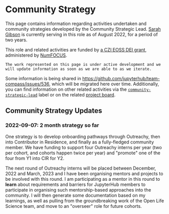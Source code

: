 # Community Strategy

This page contains information regarding activities undertaken and community strategies developed by the Community Strategic Lead.
[Sarah Gibson](https://github.com/sgibson91) is currently serving in this role as of August 2022, for a period of two years.

This role and related activities are funded by [a CZI EOSS DEI grant](https://drive.google.com/file/d/124LWcFe8Hq2n_3l4jAgDgJ1lpXRzV1Kc/view?usp=sharing), administered by [NumFOCUS](https://numfocus.org).

```{admonition} Work in Progress
The work represented on this page is under active development and we will update information as soon as we are able to as we iterate.
```

<!-- Using a raw link here as a PyData Sphinx theme release will format them for us: https://pydata-sphinx-theme.readthedocs.io/en/latest/user_guide/theme-elements.html#link-shortening-for-git-repository-services -->
Some information is being shared in https://github.com/jupyterhub/team-compass/issues/536, which will be migrated here over time.
Additionally, you can find information on other related activities via the [`community-strategic-lead`](https://github.com/search?q=org%3Ajupyterhub+label%3Acommunity-strategic-lead) label or on the related [project board](https://github.com/orgs/jupyterhub/projects/3/views/1).

## Community Strategy Updates

### 2022-09-07: 2 month strategy so far

One strategy is to develop onboarding pathways through Outreachy, then into Contributor in Residence, and finally as a fully-fledged community member.
We have funding to support four Outreachy interns per year (two per cohort, and cohorts happen twice per year) and "promote" one of the four from Y1 into CIR for Y2.

The next round of Outreachy interns will be placed between December, 2022 and March, 2023 and I have been organising mentors and projects to be involved with this round.
I am participating as a mentor in this round to **learn** about requirements and barriers for JupyterHub members to participate in organising such mentorship-based approaches into the community.
I will then generate some documentation based on my learnings, as well as pulling from the groundbreaking work of the Open Life Science team, and move to an "overseer" role for future cohorts.
